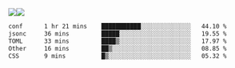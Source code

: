 <div style="display: flex; flex-direction: row;">
<img style="height: auto; width: auto;" class="img" src="https://raw.githubusercontent.com/blazepp/github-stats/master/generated/overview.svg#gh-dark-mode-only" />
<img style="height: auto; width: auto;" class="img" src="https://raw.githubusercontent.com/blazepp/github-stats/master/generated/languages.svg#gh-dark-mode-only" />
</div>

<div style="display: flex; flex-direction: row;">
<!--START_SECTION:waka-->

```txt
conf      1 hr 21 mins    ███████████░░░░░░░░░░░░░░   44.10 %
jsonc     36 mins         █████░░░░░░░░░░░░░░░░░░░░   19.55 %
TOML      33 mins         ████▒░░░░░░░░░░░░░░░░░░░░   17.97 %
Other     16 mins         ██▒░░░░░░░░░░░░░░░░░░░░░░   08.85 %
CSS       9 mins          █▒░░░░░░░░░░░░░░░░░░░░░░░   05.32 %
```

<!--END_SECTION:waka-->
</div>
